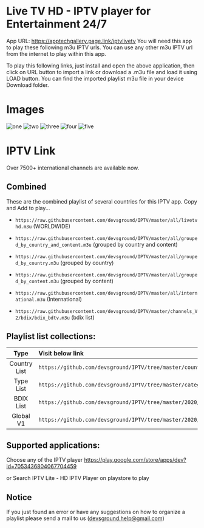 # Live TV HD - IPTV player for Entertainment 24/7
App URL: https://apptechgallery.page.link/iptvlivetv
You will need this app to play these following m3u IPTV urls.
You can use any other m3u IPTV url from the internet to play within this app.

To play this following links, just install and open the above application, then click on URL button to import a link
or download a .m3u file and load it using LOAD button.
You can find the imported playlist m3u file in your device Download folder.

# Images
![one](https://github.com/devsground/IPTV/blob/master/images/screenshot-1568809274051.jpg)
![two](https://github.com/devsground/IPTV/blob/master/images/screenshot-1568809296025.jpg)
![three](https://github.com/devsground/IPTV/blob/master/images/screenshot-1568809482425.jpg)
![four](https://github.com/devsground/IPTV/blob/master/images/screenshot-1568809500513.jpg)
![five](https://github.com/devsground/IPTV/blob/master/images/screenshot-1568809516793.jpg)
# IPTV Link
Over 7500+ international channels are available now.

## Combined
These are the combined playlist of several countries for this IPTV app.
Copy and Add to play...
- `https://raw.githubusercontent.com/devsground/IPTV/master/all/livetvhd.m3u`  (WORLDWIDE)

- `https://raw.githubusercontent.com/devsground/IPTV/master/all/grouped_by_country_and_content.m3u` (grouped by country and content)

- `https://raw.githubusercontent.com/devsground/IPTV/master/all/grouped_by_country.m3u` (grouped by country)

- `https://raw.githubusercontent.com/devsground/IPTV/master/all/grouped_by_content.m3u` (grouped by content)

- `https://raw.githubusercontent.com/devsground/IPTV/master/all/international.m3u` (International)

- `https://raw.githubusercontent.com/devsground/IPTV/master/channels_V2/bdix/bdix_bdtv.m3u` (bdix list)


## Playlist list collections:
| Type                  | Visit below link
| :-------------------: | :------------------
| Country List          | `https://github.com/devsground/IPTV/tree/master/country`
| Type List             | `https://github.com/devsground/IPTV/tree/master/category`
| BDIX List             | `https://github.com/devsground/IPTV/tree/master/2020/may/bd`
| Global V1             | `https://github.com/devsground/IPTV/tree/master/2020/exo`

## Supported applications:
Choose any of the IPTV player
https://play.google.com/store/apps/dev?id=7053436804067704459

or Search IPTV Lite - HD IPTV Player on playstore to play

## Notice
If you just found an error or have any suggestions on how to organize a playlist please send a mail to us (devsground.help@gmail.com)
